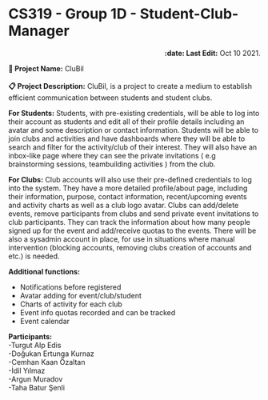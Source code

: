 ﻿# CS319 - Group 1D - Student-Club-Manager

<p align="right"><b>:date: Last Edit:</b> Oct 10 2021.</p>

<b>:pushpin: Project Name:</b> CluBil<br /> <br />
<b>:clipboard: Project Description:</b> 
CluBil, is a project to create a medium to establish efficient communication between students and student clubs.

<b>For Students:</b>
Students, with pre-existing credentials, will be able to log into their account as students and edit all of their profile details including an avatar and some description or contact information. Students will be able to join clubs and activities and have dashboards where they will be able to search and filter for the activity/club of their interest. They will also have an inbox-like page where they can see the private invitations ( e.g brainstorming sessions, teambuilding activities ) from the club.

<b>For Clubs:</b>
Club accounts will also use their pre-defined credentials to log into the system. They have a more detailed profile/about page, including their information, purpose, contact information, recent/upcoming events and activity charts as well as a club logo avatar. Clubs can add/delete events, remove participants from clubs and send private event invitations to club participants. They can track the information about how many people signed up for the event and add/receive quotas to the events.
There will be also a sysadmin account in place, for use in situations where manual intervention (blocking accounts, removing clubs creation of accounts and etc.) is needed.

<b>Additional functions:</b>
- Notifications before registered 
- Avatar adding for event/club/student
- Charts of activity for each club
- Event info quotas recorded and can be tracked
- Event calendar

<b>Participants:</b><br />
-Turgut Alp Edis <br />-Doğukan Ertunga Kurnaz <br />-Cemhan Kaan Özaltan <br />-İdil Yılmaz <br />-Argun Muradov <br />-Taha Batur Şenli<br />
